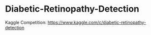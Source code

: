 # Diabetic-Retinopathy-Detection
Kaggle Competition: https://www.kaggle.com/c/diabetic-retinopathy-detection
